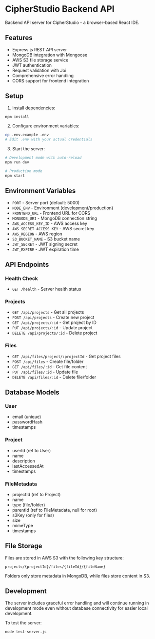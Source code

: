 # CipherStudio Backend API

Backend API server for CipherStudio - a browser-based React IDE.

## Features

- Express.js REST API server
- MongoDB integration with Mongoose
- AWS S3 file storage service
- JWT authentication
- Request validation with Joi
- Comprehensive error handling
- CORS support for frontend integration

## Setup

1. Install dependencies:
```bash
npm install
```

2. Configure environment variables:
```bash
cp .env.example .env
# Edit .env with your actual credentials
```

3. Start the server:
```bash
# Development mode with auto-reload
npm run dev

# Production mode
npm start
```

## Environment Variables

- `PORT` - Server port (default: 5000)
- `NODE_ENV` - Environment (development/production)
- `FRONTEND_URL` - Frontend URL for CORS
- `MONGODB_URI` - MongoDB connection string
- `AWS_ACCESS_KEY_ID` - AWS access key
- `AWS_SECRET_ACCESS_KEY` - AWS secret key
- `AWS_REGION` - AWS region
- `S3_BUCKET_NAME` - S3 bucket name
- `JWT_SECRET` - JWT signing secret
- `JWT_EXPIRE` - JWT expiration time

## API Endpoints

### Health Check
- `GET /health` - Server health status

### Projects
- `GET /api/projects` - Get all projects
- `POST /api/projects` - Create new project
- `GET /api/projects/:id` - Get project by ID
- `PUT /api/projects/:id` - Update project
- `DELETE /api/projects/:id` - Delete project

### Files
- `GET /api/files/project/:projectId` - Get project files
- `POST /api/files` - Create file/folder
- `GET /api/files/:id` - Get file content
- `PUT /api/files/:id` - Update file
- `DELETE /api/files/:id` - Delete file/folder

## Database Models

### User
- email (unique)
- passwordHash
- timestamps

### Project
- userId (ref to User)
- name
- description
- lastAccessedAt
- timestamps

### FileMetadata
- projectId (ref to Project)
- name
- type (file/folder)
- parentId (ref to FileMetadata, null for root)
- s3Key (only for files)
- size
- mimeType
- timestamps

## File Storage

Files are stored in AWS S3 with the following key structure:
```
projects/{projectId}/files/{fileId}/{fileName}
```

Folders only store metadata in MongoDB, while files store content in S3.

## Development

The server includes graceful error handling and will continue running in development mode even without database connectivity for easier local development.

To test the server:
```bash
node test-server.js
```